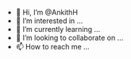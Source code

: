 - 👋 Hi, I’m @AnkithH
- 👀 I’m interested in ...
- 🌱 I’m currently learning ...
- 💞️ I’m looking to collaborate on ...
- 📫 How to reach me ...

<!---
AnkithH/AnkithH is a ✨ special ✨ repository because its `README.md` (this file) appears on your GitHub profile.
You can click the Preview link to take a look at your changes.
--->
